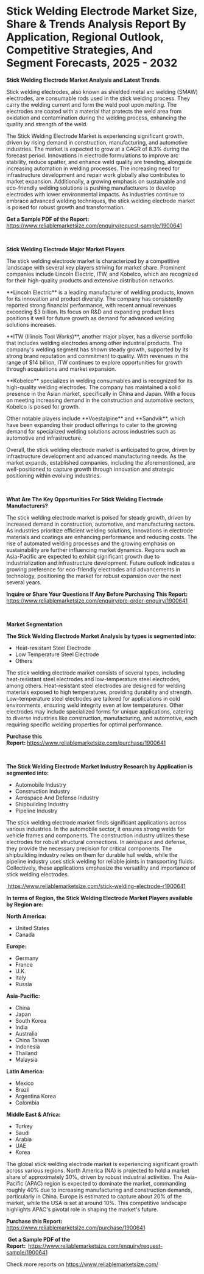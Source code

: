 <p><h1>Stick Welding Electrode Market Size, Share & Trends Analysis Report By Application, Regional Outlook, Competitive Strategies, And Segment Forecasts, 2025 - 2032</h1></p><p><strong>Stick Welding Electrode Market Analysis and Latest Trends</strong></p>
<p><p>Stick welding electrodes, also known as shielded metal arc welding (SMAW) electrodes, are consumable rods used in the stick welding process. They carry the welding current and form the weld pool upon melting. The electrodes are coated with a material that protects the weld area from oxidation and contamination during the welding process, enhancing the quality and strength of the weld.</p><p>The Stick Welding Electrode Market is experiencing significant growth, driven by rising demand in construction, manufacturing, and automotive industries. The market is expected to grow at a CAGR of 8.3% during the forecast period. Innovations in electrode formulations to improve arc stability, reduce spatter, and enhance weld quality are trending, alongside increasing automation in welding processes. The increasing need for infrastructure development and repair work globally also contributes to market expansion. Additionally, a growing emphasis on sustainable and eco-friendly welding solutions is pushing manufacturers to develop electrodes with lower environmental impacts. As industries continue to embrace advanced welding techniques, the stick welding electrode market is poised for robust growth and transformation.</p></p>
<p><strong>Get a Sample PDF of the Report:&nbsp;</strong> <a href="https://www.reliablemarketsize.com/enquiry/request-sample/1900641?utm_campaign=2744&utm_medium=2&utm_source=Github&utm_content=ia&utm_term=02042025&utm_id=stick-welding-electrode">https://www.reliablemarketsize.com/enquiry/request-sample/1900641</a></p>
<p>&nbsp;</p>
<p><strong>Stick Welding Electrode Major Market Players</strong></p>
<p><p>The stick welding electrode market is characterized by a competitive landscape with several key players striving for market share. Prominent companies include Lincoln Electric, ITW, and Kobelco, which are recognized for their high-quality products and extensive distribution networks.</p><p>**Lincoln Electric** is a leading manufacturer of welding products, known for its innovation and product diversity. The company has consistently reported strong financial performance, with recent annual revenues exceeding $3 billion. Its focus on R&D and expanding product lines positions it well for future growth as demand for advanced welding solutions increases.</p><p>**ITW (Illinois Tool Works)**, another major player, has a diverse portfolio that includes welding electrodes among other industrial products. The company's welding segment has shown steady growth, supported by its strong brand reputation and commitment to quality. With revenues in the range of $14 billion, ITW continues to explore opportunities for growth through acquisitions and market expansion.</p><p>**Kobelco** specializes in welding consumables and is recognized for its high-quality welding electrodes. The company has maintained a solid presence in the Asian market, specifically in China and Japan. With a focus on meeting increasing demand in the construction and automotive sectors, Kobelco is poised for growth.</p><p>Other notable players include **Voestalpine** and **Sandvik**, which have been expanding their product offerings to cater to the growing demand for specialized welding solutions across industries such as automotive and infrastructure.</p><p>Overall, the stick welding electrode market is anticipated to grow, driven by infrastructure development and advanced manufacturing needs. As the market expands, established companies, including the aforementioned, are well-positioned to capture growth through innovation and strategic positioning within evolving industries.</p></p>
<p>&nbsp;</p>
<p><strong>What Are The Key Opportunities For Stick Welding Electrode Manufacturers?</strong></p>
<p><p>The stick welding electrode market is poised for steady growth, driven by increased demand in construction, automotive, and manufacturing sectors. As industries prioritize efficient welding solutions, innovations in electrode materials and coatings are enhancing performance and reducing costs. The rise of automated welding processes and the growing emphasis on sustainability are further influencing market dynamics. Regions such as Asia-Pacific are expected to exhibit significant growth due to industrialization and infrastructure development. Future outlook indicates a growing preference for eco-friendly electrodes and advancements in technology, positioning the market for robust expansion over the next several years.</p></p>
<p><strong>Inquire or Share Your Questions If Any Before Purchasing This Report:</strong> <a href="https://www.reliablemarketsize.com/enquiry/pre-order-enquiry/1900641?utm_campaign=2744&utm_medium=2&utm_source=Github&utm_content=ia&utm_term=02042025&utm_id=stick-welding-electrode">https://www.reliablemarketsize.com/enquiry/pre-order-enquiry/1900641</a></p>
<p>&nbsp;</p>
<p><strong>Market Segmentation</strong></p>
<p><strong>The Stick Welding Electrode Market Analysis by types is segmented into:</strong></p>
<p><ul><li>Heat-resistant Steel Electrode</li><li>Low Temperature Steel Electrode</li><li>Others</li></ul></p>
<p><p>The stick welding electrode market consists of several types, including heat-resistant steel electrodes and low-temperature steel electrodes, among others. Heat-resistant steel electrodes are designed for welding materials exposed to high temperatures, providing durability and strength. Low-temperature steel electrodes are tailored for applications in cold environments, ensuring weld integrity even at low temperatures. Other electrodes may include specialized forms for unique applications, catering to diverse industries like construction, manufacturing, and automotive, each requiring specific welding properties for optimal performance.</p></p>
<p><strong>Purchase this Report:&nbsp;</strong><a href="https://www.reliablemarketsize.com/purchase/1900641?utm_campaign=2744&utm_medium=2&utm_source=Github&utm_content=ia&utm_term=02042025&utm_id=stick-welding-electrode">https://www.reliablemarketsize.com/purchase/1900641</a></p>
<p>&nbsp;</p>
<p><strong>The Stick Welding Electrode Market Industry Research by Application is segmented into:</strong></p>
<p><ul><li>Automobile Industry</li><li>Construction Industry</li><li>Aerospace And Defense Industry</li><li>Shipbuilding Industry</li><li>Pipeline Industry</li></ul></p>
<p><p>The stick welding electrode market finds significant applications across various industries. In the automobile sector, it ensures strong welds for vehicle frames and components. The construction industry utilizes these electrodes for robust structural connections. In aerospace and defense, they provide the necessary precision for critical components. The shipbuilding industry relies on them for durable hull welds, while the pipeline industry uses stick welding for reliable joints in transporting fluids. Collectively, these applications emphasize the versatility and importance of stick welding electrodes.</p></p>
<p><a href="https://www.reliablemarketsize.com/stick-welding-electrode-r1900641?utm_campaign=2744&utm_medium=2&utm_source=Github&utm_content=ia&utm_term=02042025&utm_id=stick-welding-electrode">&nbsp;https://www.reliablemarketsize.com/stick-welding-electrode-r1900641</a></p>
<p><strong>In terms of Region, the Stick Welding Electrode Market Players available by Region are:</strong></p>
<p>
    <p> <strong> North America: </strong>
        <ul>
            <li>United States</li>
            <li>Canada</li>
        </ul>
        </p> 
    <p> <strong> Europe: </strong>
        <ul>
            <li>Germany</li>
            <li>France</li>
            <li>U.K.</li>
            <li>Italy</li>
            <li>Russia</li>
        </ul>
        </p> 
    <p> <strong> Asia-Pacific: </strong>
        <ul>
            <li>China</li>
            <li>Japan</li>
            <li>South Korea</li>
            <li>India</li>
            <li>Australia</li>
            <li>China Taiwan</li>
            <li>Indonesia</li>
            <li>Thailand</li>
            <li>Malaysia</li>
        </ul>
        </p> 
    <p> <strong> Latin America: </strong>
        <ul>
            <li>Mexico</li>
            <li>Brazil</li>
            <li>Argentina Korea</li>
            <li>Colombia</li>
        </ul>
        </p> 
    <p> <strong> Middle East & Africa: </strong>
        <ul>
            <li>Turkey</li>
            <li>Saudi</li>
            <li>Arabia</li>
            <li>UAE</li>
            <li>Korea</li>
        </ul>
    </p>
    </p>
<p><p>The global stick welding electrode market is experiencing significant growth across various regions. North America (NA) is projected to hold a market share of approximately 30%, driven by robust industrial activities. The Asia-Pacific (APAC) region is expected to dominate the market, commanding roughly 40% due to increasing manufacturing and construction demands, particularly in China. Europe is estimated to capture about 20% of the market, while the USA is set at around 10%. This competitive landscape highlights APAC's pivotal role in shaping the market's future.</p></p>
<p><strong>Purchase this Report: </strong><a href="https://www.reliablemarketsize.com/purchase/1900641?utm_campaign=2744&utm_medium=2&utm_source=Github&utm_content=ia&utm_term=02042025&utm_id=stick-welding-electrode">https://www.reliablemarketsize.com/purchase/1900641</a></p>
<p>&nbsp;<strong>Get a Sample PDF of the Report:&nbsp;&nbsp;</strong><a href="https://www.reliablemarketsize.com/enquiry/request-sample/1900641?utm_campaign=2744&utm_medium=2&utm_source=Github&utm_content=ia&utm_term=02042025&utm_id=stick-welding-electrode">https://www.reliablemarketsize.com/enquiry/request-sample/1900641</a></p>
<p><strong></strong></p>
<p>Check more reports on <a href="https://www.reliablemarketsize.com/?utm_campaign=2744&utm_medium=2&utm_source=Github&utm_content=ia&utm_term=02042025&utm_id=stick-welding-electrode">https://www.reliablemarketsize.com/</a></p>
